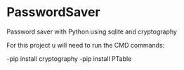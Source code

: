 # PasswordSaver
Password saver with Python using sqlite and cryptography

For this project u will need to run the CMD commands:

-pip install cryptography
-pip install PTable